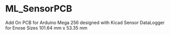 # ML_SensorPCB
Add On PCB for Arduino Mega 256 designed with Kicad
Sensor DataLogger for Enose
Sizes 101.64 mm x 53.35 mm